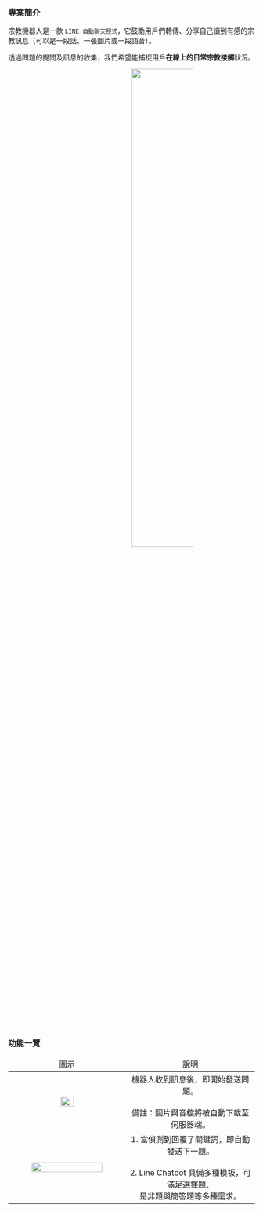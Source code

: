 ### 專案簡介

宗教機器人是一款 `LINE 自動聊天程式`，它鼓勵用戶們轉傳、分享自己讀到有感的宗教訊息（可以是一段話、一張圖片或一段語音）。

透過問題的提問及訊息的收集，我們希望能捕捉用戶**在線上的日常宗教接觸**狀況。

<p align="center">
    <img src="https://upload.cc/i1/2022/07/08/RBsMCj.png" style="padding-left: 25%; width: 50%">
</p>


### 功能一覽

<table style="table-layout: fixed">
    <thead>
        <td align="center" width="500vmax"> 圖示 </td>
        <td align="center" width="500vmax"> 說明 </td>
    </thead>
    <tr>
        <td align="center"> <br><img src="https://upload.cc/i1/2022/07/08/hTMI8V.png" width="35%"><br><br> </td>
        <td align="center"> 機器人收到訊息後，即開始發送問題。<br><br>備註：圖片與音檔將被自動下載至伺服器端。 </td>
    </tr>
    <tr>
        <td align="center"> <br><img src="https://upload.cc/i1/2022/07/08/ZaOJzl.png" width="80%"><br><br> </td>
        <td align="center"> 1. 當偵測到回覆了關鍵詞，即自動發送下一題。<br><br> 2. Line Chatbot 具備多種模板，可滿足選擇題、<br>是非題與簡答題等多種需求。 </td>
    </tr>
</table>
